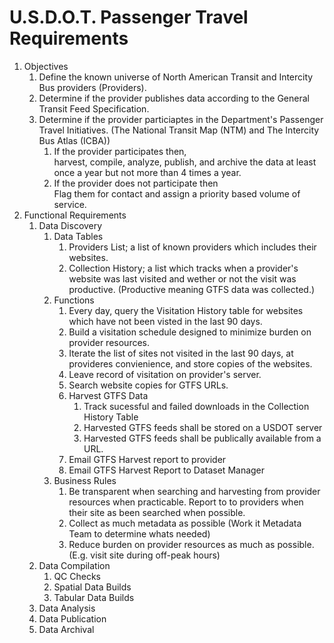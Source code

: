# U.S.D.O.T. Passenger Travel Requirements

1. Objectives
   1. Define the known universe of North American Transit and Intercity Bus providers (Providers).
   2. Determine if the provider publishes data according to the General Transit Feed Specification.
   3. Determine if the provider particiaptes in the Department's Passenger Travel Initiatives. (The National Transit Map (NTM) and The  Intercity Bus Atlas (ICBA))
      1. If the provider participates then, <br> harvest, compile, analyze, publish, and archive the data at least once a year but not more than 4 times a year.
      2. If the provider does not participate then <br> Flag them for contact and assign a priority based volume of service.
2. Functional Requirements
   1. Data Discovery
      1. Data Tables
         1. Providers List; a list of known providers which includes their websites.
         2. Collection History; a list which tracks when a provider's website was last visited and wether or not the visit was productive. (Productive meaning GTFS data was collected.)
      2. Functions
         1. Every day, query the Visitation History table for websites which have not been visted in the last 90 days.
         2. Build a visitation schedule designed to minimize burden on provider resources.
         3. Iterate the list of sites not visited in the last 90 days, at provideres convienience, and store copies of the websites.
         4. Leave record of visitation on provider's server.				 
         5. Search website copies for GTFS URLs.
         6. Harvest GTFS Data
            1. Track sucessful and failed downloads in the Collection History Table
            2. Harvested GTFS feeds shall be stored on a USDOT server
            3. Harvested GTFS feeds shall be publically available from a URL.
         7. Email GTFS Harvest report to provider 
         8. Email GTFS Harvest Report to Dataset Manager
      3. Business Rules
         1. Be transparent when searching and harvesting from provider resources when practicable. Report to to providers when their site as been searched when possible.
         2. Collect as much metadata as possible (Work it Metadata Team to determine whats needed)
         3. Reduce burden on provider resources as much as possible. (E.g. visit site during off-peak hours)	 
   2. Data Compilation
      1. QC Checks
      2. Spatial Data Builds
      3. Tabular Data Builds
   3. Data Analysis
   4. Data Publication
   5. Data Archival
